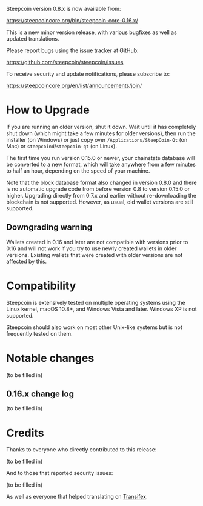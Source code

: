 Steepcoin version 0.8.x is now available from:

  <https://steepcoincore.org/bin/steepcoin-core-0.16.x/>

This is a new minor version release, with various bugfixes
as well as updated translations.

Please report bugs using the issue tracker at GitHub:

  <https://github.com/steepcoin/steepcoin/issues>

To receive security and update notifications, please subscribe to:

  <https://steepcoincore.org/en/list/announcements/join/>

How to Upgrade
==============

If you are running an older version, shut it down. Wait until it has completely
shut down (which might take a few minutes for older versions), then run the
installer (on Windows) or just copy over `/Applications/SteepCoin-Qt` (on Mac)
or `steepcoind`/`steepcoin-qt` (on Linux).

The first time you run version 0.15.0 or newer, your chainstate database will be converted to a
new format, which will take anywhere from a few minutes to half an hour,
depending on the speed of your machine.

Note that the block database format also changed in version 0.8.0 and there is no
automatic upgrade code from before version 0.8 to version 0.15.0 or higher. Upgrading
directly from 0.7.x and earlier without re-downloading the blockchain is not supported.
However, as usual, old wallet versions are still supported.

Downgrading warning
-------------------

Wallets created in 0.16 and later are not compatible with versions prior to 0.16
and will not work if you try to use newly created wallets in older versions. Existing
wallets that were created with older versions are not affected by this.

Compatibility
==============

Steepcoin is extensively tested on multiple operating systems using
the Linux kernel, macOS 10.8+, and Windows Vista and later. Windows XP is not supported.

Steepcoin should also work on most other Unix-like systems but is not
frequently tested on them.

Notable changes
===============

(to be filled in)

0.16.x change log
------------------

(to be filled in)

Credits
=======

Thanks to everyone who directly contributed to this release:

(to be filled in)

And to those that reported security issues:

(to be filled in)

As well as everyone that helped translating on [Transifex](https://www.transifex.com/projects/p/steepcoin/).
